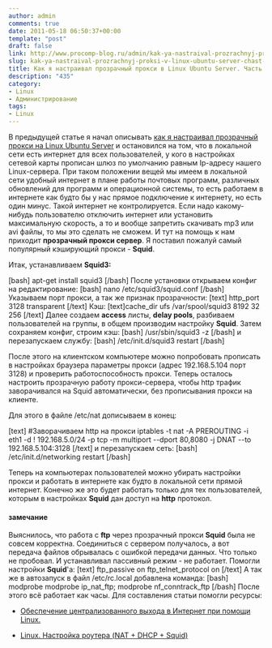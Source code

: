 ```yaml
---
author: admin
comments: true
date: 2011-05-18 06:50:37+00:00
template: "post"
draft: false
link: http://www.procomp-blog.ru/admin/kak-ya-nastraival-prozrachnyj-proksi-v-linux-ubuntu-server-chast-2/
slug: kak-ya-nastraival-prozrachnyj-proksi-v-linux-ubuntu-server-chast-2
title: Как я настраивал прозрачный прокси в Linux Ubuntu Server. Часть 2
description: "435"
category:
- Linux
- Администрирование
tags:
- Linux
---
```


В предыдущей статье я начал описывать [как я настраивал прозрачный прокси на Linux Ubuntu Server](http://www.procomp-blog.ru/admin/kak-ya-nastraival-prozrachnyj-proksi-v-linux-ubuntu-server-chast-1/) и остановился на том, что в локальной сети есть интернет для всех пользователей, у кого в настройках сетевой карты прописан шлюз по умолчанию равным Ip-адресу нашего Linux-сервера. При таком положении вещей мы имеем в локальной сети удобный интернет в плане работы почтовых программ, различных обновлений для программ и операционной системы, то есть работаем в интернете как будто бы у нас прямое подключение к интернету, но есть один минус. Такой интернет не контролируется. Если надо какому-нибудь пользователю отключить интернет или установить максимальную скорость, а то и вообще запретить скачивать mp3 или avi файлы, то мы это сделать не сможем. И тут на помощь к нам приходит **прозрачный прокси сервер**. <!-- more -->Я поставил пожалуй самый популярный кэширующий прокси - **Squid**.


Итак, устанавливаем **Squid3:**


[bash]
apt-get install squid3
[/bash]
После установки открываем конфиг на редактирование:
[bash]
nano /etc/squid3/squid.conf
[/bash]
Указываем порт прокси, а так же признак прозрачности:
[text]
http_port 3128 transparent
[/text]
Кэш:
[text]cache_dir ufs /var/spool/squid3 8192 32 256
[/text]
Далее создаем **access** листы, **delay pools**, разбиваем пользователей на группы, в общем производим настройку **Squid**. Затем сохраняем конфиг, строим кэш:
[bash]
 /usr/sbin/squid3 -z
[/bash]
и перезапускаем службу:
[bash]
/etc/init.d/squid3 restart
[/bash]



После этого на клиентском компьютере можно попробовать прописать в настройках браузера параметры прокси (адрес 192.168.5.104 порт 3128) и проверить работоспособность прокси. Теперь осталось настроить прозрачную работу прокси-сервера, чтобы http трафик заворачивался на Squid автоматически, без прописывания прокси на клиенте. 




Для этого в файле /etc/nat дописываем в конец:


[text]
#Заворачиваем http на прокси
iptables -t nat -A PREROUTING -i eth1 -d ! 192.168.5.0/24 -p tcp -m multiport --dport 80,8080 -j DNAT --to 192.168.5.104:3128
[/text]
и перезапускаем сеть:
[bash]
/etc/init.d/networking restart
[/bash]



Теперь на компьютерах пользователей можно убирать настройки прокси и работать в интернете как будто в локальной сети прямой интернет. Конечно же это будет работать только для тех пользователей, которым в настройках **Squid** дан доступ на **http** протокол.




#### замечание


Выяснилось, что работа с **ftp** через прозрачный прокси **Squid** была не совсем корректна. Соединиться с сервером получалось, а вот передача файлов обрывалась с ошибкой передачи данных. Что только не пробовал. И устанавливал пассивный режим - не работает. Помогли настройки **Squid**'а:
[text]
ftp_passive on
ftp_telnet_protocol on
[/text]
А так же в автозапуск в файл /etc/rc.local добавлена команда: 
[bash]
modprobe modprobe ip_nat_ftp; modprobe nf_conntrack_ftp
[/bash]
После этого всё работает как часы.
Для составления статьи помогли ресурсы:



	
  * [Обеспечение централизованного выхода в Интернет при помощи Linux.](http://www.yar-fdd.ru/kollegam/item/21-linux-server-1)

	
  * [Linux. Настройка роутера (NAT + DHCP + Squid)](http://interface31.ru/tech_it/2009/11/linux-nastrojka-routera-nat-dhcp-squid.html)



